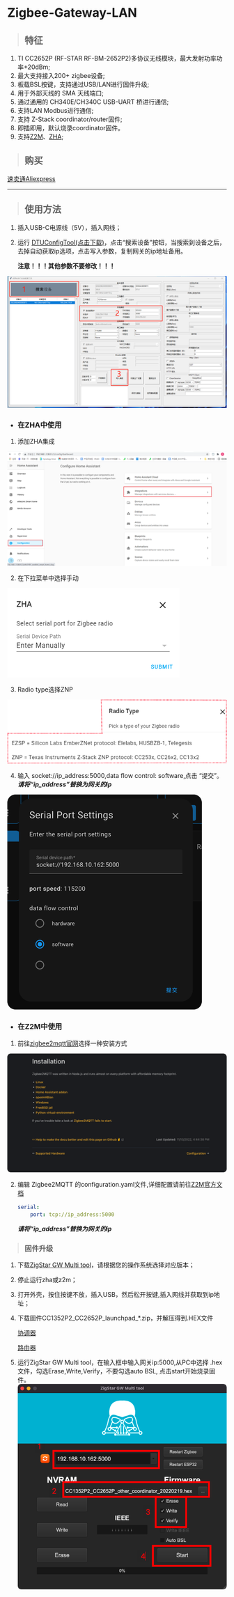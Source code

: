 # Zigbee-Gateway-LAN

>## 特征

1. TI CC2652P (RF-STAR RF-BM-2652P2)多协议无线模块，最大发射功率功率+20dBm;
2. 最大支持接入200+ zigbee设备;
3. 板载BSL按键，支持通过USB/LAN进行固件升级;
4. 用于外部天线的 SMA 天线端口;
5. 通过通用的 CH340E/CH340C USB-UART 桥进行通信;
6. 支持LAN Modbus进行通信;
7. 支持 Z-Stack coordinator/router固件;
8. 即插即用，默认烧录coordinator固件。
9. 支持[Z2M](https://www.zigbee2mqtt.io/)、[ZHA](https://www.home-assistant.io/integrations/zha/);

>## 购买

[速卖通Aliexpress](https://www.aliexpress.us/item/3256804554006317.html)

***


>## 使用方法

1. 插入USB-C电源线（5V），插入网线；

2. 运行 [DTUConfigTool(点击下载)](https://www.coltsmart.com/download/DTUConfigTool_V5.1%E4%B8%AD%E6%80%A7%E7%89%88.rar)，点击“搜索设备”按钮，当搜索到设备之后，去掉自动获取ip选项，点击写入参数，复制网关的ip地址备用。

    **注意！！！其他参数不要修改！！！**

<img src="../img/LAN gateway/LAN gateway-001.jpg" >

- ### 在ZHA中使用
    
1. 添加ZHA集成   

<img src="../img/USB gateway/usb-gw-001.jpg" >

2. 在下拉菜单中选择手动

<img src="../img/LAN gateway/LAN gateway-002.png" >

3. Radio type选择ZNP

<img src="../img/LAN gateway/LAN gateway-003.png" >

4. 输入 socket://ip_address:5000,data flow control: software,点击 “提交”。***请将“ip_address”替换为网关的ip***

<img src="../img/LAN gateway/LAN gateway-004.png" >

- ### 在Z2M中使用

1. 前往[zigbee2mqtt官网](https://www.zigbee2mqtt.io/guide/installation/)选择一种安装方式
<img src="../img/USB gateway/usb-gw-005.png" >

2. 编辑 Zigbee2MQTT 的configuration.yaml文件,详细配置请前往[Z2M官方文档](https://www.zigbee2mqtt.io/guide/configuration/adapter-settings.html)

    ```yaml
    serial:
        port: tcp://ip_address:5000
    ```
    ***请将“ip_address”替换为网关的ip***
> ### 固件升级

1. 下载[ZigStar GW Multi tool](https://github.com/xyzroe/ZigStarGW-MT/releases)，请根据您的操作系统选择对应版本；

2. 停止运行zha或z2m；

3. 打开外壳，按住按键不放，插入USB，然后松开按键,插入网线并获取到ip地址；

4. 下载固件CC1352P2_CC2652P_launchpad_*.zip，并解压得到.HEX文件
    
    [协调器](https://github.com/Koenkk/Z-Stack-firmware/tree/master/coordinator/Z-Stack_3.x.0/bin)

    [路由器](https://github.com/Koenkk/Z-Stack-firmware/tree/master/router/Z-Stack_3.x.0/bin)

5. 运行ZigStar GW Multi tool，在输入框中输入网关ip:5000,从PC中选择 .hex 文件，勾选Erase,Write,Verify，不要勾选auto BSL, 点击start开始烧录固件。
    <img src="../img/LAN gateway/LAN gateway-005.png" >